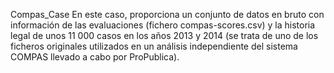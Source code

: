 Compas_Case
En este caso, proporciona un conjunto de datos en bruto con información de las evaluaciones (fichero compas-scores.csv) y la historia legal de unos 11 000 casos en los años 2013 y 2014 (se trata de uno de los ficheros originales utilizados en un análisis independiente del sistema COMPAS llevado a cabo por ProPublica).
